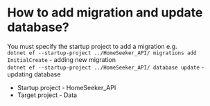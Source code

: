 # How to add migration and update database?

You must specify the startup project to add a migration e.g.<br>
`dotnet ef --startup-project ../HomeSeeker_API/ migrations add InitialCreate` - adding new migration<br>
`dotnet ef --startup-project ../HomeSeeker_API/ database update` - updating database

* Startup project - HomeSeeker_API
* Target project - Data
